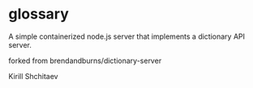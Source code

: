 # glossary

A simple containerized node.js server that implements a dictionary API server.

forked from brendandburns/dictionary-server

Kirill Shchitaev
